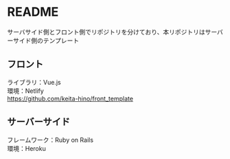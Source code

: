# README
サーバサイド側とフロント側でリポジトリを分けており、本リポジトリはサーバーサイド側のテンプレート  

## フロント
ライブラリ：Vue.js  
環境：Netlify  
https://github.com/keita-hino/front_template

## サーバーサイド
フレームワーク：Ruby on Rails  
環境：Heroku  
  
